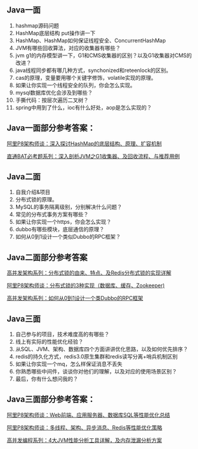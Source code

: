 ## Java一面

1. hashmap源码问题
2. HashMap底层结构 put操作讲一下
3. HashMap、HashMap如何保证线程安全、ConcurrentHashMap
4. JVM有哪些回收算法，对应的收集器有哪些？
5. jvm g1的内存模型讲一下，G1和CMS收集器的区别？以及G1收集器对CMS的改进？
6. java线程同步都有哪几种方式，synchonized和reteenlock的区别。
7. cas的原理，变量要用哪个关键字修饰，volatile实现的原理。
8. 如果让你实现一个线程安全的队列，你会怎么实现。
9. mysql数据库优化会涉及到哪些？
10. 手撕代码：按层次遍历二叉树？
11. spring中用到了什么，ioc有什么好处，aop是怎么实现的？

## Java一面部分参考答案：

[阿里P8架构师谈：深入探讨HashMap的底层结构、原理、扩容机制](https://youzhixueyuan.com/the-underlying-structure-and-principle-of-hashmap.html)

[直通BAT必考题系列：深入剖析JVM之G1收集器、及回收流程、与推荐用例](https://youzhixueyuan.com/detailed-explanation-of-jvm-g1.html)

## Java二面

1. 自我介绍&项目
2. 分布式锁的原理。
3. MySQL的事务隔离级别，分别解决什么问题？
4. 常见的分布式事务方案有哪些？
5. 如果让你实现一个https，你会怎么实现？
6. dubbo有哪些模块，底层通信的原理？
7. 如何从0到1设计一个类似Dubbo的RPC框架？

## Java二面部分参考答案

[高并发架构系列：分布式锁的由来、特点、及Redis分布式锁的实现详解](https://youzhixueyuan.com/redis-implements-distributed-locks.html)

[阿里P8架构师谈：分布式锁的3种实现（数据库、缓存、Zookeeper)](https://youzhixueyuan.com/3-implementations-of-distributed-locks.html)

[高并发架构系列：如何从0到1设计一个类Dubbo的RPC框架](https://youzhixueyuan.com/design-dubbo-like-rpc-framework.html)

## Java三面

1. 自己参与的项目，技术难度高的有哪些？
2. 线上有实际的性能优化经验？
3. 从SQL、JVM、架构、数据库四个方面讲讲优化思路，以及如何优先排序？
4. redis的持久化方式，redis3.0原生集群和redis读写分离+哨兵机制区别
5. 如果让你实现一个mq，怎么样保证消息不丢失
6. 你熟悉哪些中间件，谈谈你对他们的理解，以及对应的使用场景区别？
7. 最后，你有什么想问我的？

## Java三面部分参考答案：

[阿里P8架构师谈：Web前端、应用服务器、数据库SQL等性能优化总结](https://youzhixueyuan.com/web-front-end-application-database-performance-optimization.html)

[阿里P8架构师谈：多线程、架构、异步消息、Redis等性能优化策略](https://youzhixueyuan.com/high-concurrency-performance-optimization-method.html)

[高并发编程系列：4大JVM性能分析工具详解，及内存泄漏分析方案](https://youzhixueyuan.com/jvm-performance-analysis-tool.html)